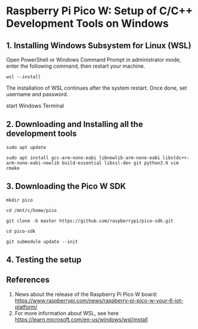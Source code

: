 # Raspberry Pi Pico W: Setup of C/C++ Development Tools on Windows 

## 1. Installing Windows Subsystem for Linux (WSL)

Open PowerShell or Windows Command Prompt in administrator mode, enter the following command, then restart your machine.

```
wsl --install 
```
The installation of WSL continues after the system restart. Once done, set username and password.  

start Windows Terminal  


## 2. Downloading and Installing all the development tools 

```
sudo apt update

sudo apt install gcc-arm-none-eabi libnewlib-arm-none-eabi libstdc++-arm-none-eabi-newlib build-essential libssl-dev git python3.9 vim cmake 
```

## 3. Downloading the Pico W SDK

```
mkdir pico

cd /mnt/c/home/pico

git clone -b master https://github.com/raspberrypi/pico-sdk.git

cd pico-sdk

git submodule update --init
```

## 4. Testing the setup 


 
## References 
1. News about the release of the Raspberry Pi Pico W board: https://www.raspberrypi.com/news/raspberry-pi-pico-w-your-6-iot-platform/
2. For more information about WSL, see here https://learn.microsoft.com/en-us/windows/wsl/install



